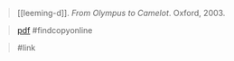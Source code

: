 > [[leeming-d]]. *From Olympus to Camelot*. Oxford, 2003.

> [pdf](a/leeming-d2003.pdf)
> #findcopyonline

> #link 